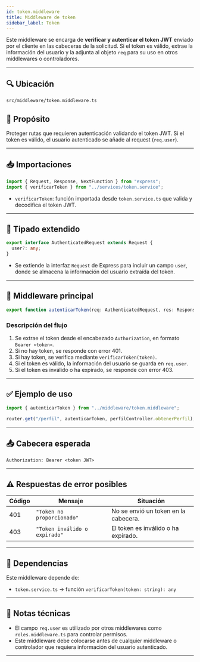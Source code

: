 ```yaml
---
id: token.middleware
title: Middleware de token
sidebar_label: Token
---
```



Este middleware se encarga de **verificar y autenticar el token JWT** enviado por el cliente en las cabeceras de la solicitud. Si el token es válido, extrae la información del usuario y la adjunta al objeto `req` para su uso en otros middlewares o controladores.

---
## 🔍 Ubicación

`src/middleware/token.middleware.ts`

## 📌 Propósito

Proteger rutas que requieren autenticación validando el token JWT. Si el token es válido, el usuario autenticado se añade al request (`req.user`).

---

## 📥 Importaciones

```ts
import { Request, Response, NextFunction } from "express";
import { verificarToken } from "../services/token.service";
````

* `verificarToken`: función importada desde `token.service.ts` que valida y decodifica el token JWT.

---

## 🧠 Tipado extendido

```ts
export interface AuthenticatedRequest extends Request {
  user?: any;
}
```

* Se extiende la interfaz `Request` de Express para incluir un campo `user`, donde se almacena la información del usuario extraída del token.

---

## 🚦 Middleware principal

```ts
export function autenticarToken(req: AuthenticatedRequest, res: Response, next: NextFunction)
```

### Descripción del flujo

1. Se extrae el token desde el encabezado `Authorization`, en formato `Bearer <token>`.
2. Si no hay token, se responde con error 401.
3. Si hay token, se verifica mediante `verificarToken(token)`.
4. Si el token es válido, la información del usuario se guarda en `req.user`.
5. Si el token es inválido o ha expirado, se responde con error 403.

---

## ✅ Ejemplo de uso

```ts
import { autenticarToken } from "../middleware/token.middleware";

router.get("/perfil", autenticarToken, perfilController.obtenerPerfil);
```

---

## 📤 Cabecera esperada

```http
Authorization: Bearer <token JWT>
```

---

## ⚠️ Respuestas de error posibles

| Código | Mensaje                       | Situación                            |
| ------ | ----------------------------- | ------------------------------------ |
| 401    | `"Token no proporcionado"`    | No se envió un token en la cabecera. |
| 403    | `"Token inválido o expirado"` | El token es inválido o ha expirado.  |

---

## 🧩 Dependencias

Este middleware depende de:

* `token.service.ts` → función `verificarToken(token: string): any`

---

## 🧪 Notas técnicas

* El campo `req.user` es utilizado por otros middlewares como `roles.middleware.ts` para controlar permisos.
* Este middleware debe colocarse antes de cualquier middleware o controlador que requiera información del usuario autenticado.

---